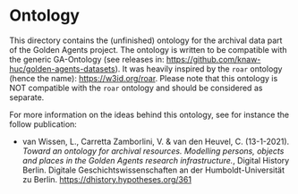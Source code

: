 # Ontology

This directory contains the (unfinished) ontology for the archival data part of the Golden Agents project. The ontology is written to be compatible with the generic GA-Ontology (see releases in: https://github.com/knaw-huc/golden-agents-datasets). It was heavily inspired by the `roar` ontology (hence the name): https://w3id.org/roar. Please note that this ontology is NOT compatible with the `roar` ontology and should be considered as separate. 

For more information on the ideas behind this ontology, see for instance the follow publication:
* van Wissen, L., Carretta Zamborlini, V. & van den Heuvel, C. (13-1-2021). _Toward an ontology for archival resources. Modelling persons, objects and places in the Golden Agents research infrastructure._, Digital History Berlin. Digitale Geschichtswissenschaften an der Humboldt-Universität zu Berlin. https://dhistory.hypotheses.org/361

